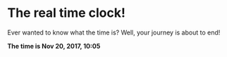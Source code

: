 # The real time clock!

Ever wanted to know what the time is? Well, your journey is about to end!

**The time is Nov 20, 2017, 10:05**